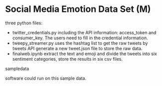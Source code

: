 # Social	Media	Emotion	Data	Set	(M)
three python files:

 - twitter_credentials.py  including the API information: access_token and consumer_key. The users need to fill in the credential information.
 - tweepy_streamer.py  uses the hashtag list to get the raw tweets by tweets API  generate a new tweet.json file to store the raw data.
 - finalweb.ipynb  extract the text and emoji and divide the tweets into six sentiment categories, store the results in six csv files.

sampledata 

software	could	run	on	this	sample	data.
